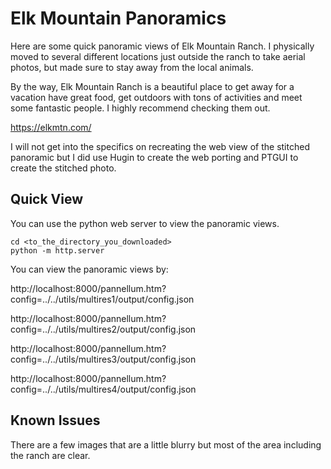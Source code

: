 


# Elk Mountain Panoramics

Here are some quick panoramic views of Elk Mountain Ranch.  I physically moved to several different locations just outside the ranch to take aerial photos, but made sure to stay away from the local animals.

By the way, Elk Mountain Ranch is a beautiful  place to get away for a vacation have great food, get outdoors with tons of activities and meet some fantastic people.  I highly recommend checking them out.

https://elkmtn.com/

I will not get into the specifics on recreating the web view of the stitched panoramic but I did use Hugin to create the web porting and PTGUI to create the stitched photo.

## Quick View
You can use the python web server to view the panoramic views.

    cd <to_the_directory_you_downloaded>
    python -m http.server
 
You can view the panoramic views by:  

http://localhost:8000/pannellum.htm?config=../../utils/multires1/output/config.json

http://localhost:8000/pannellum.htm?config=../../utils/multires2/output/config.json

http://localhost:8000/pannellum.htm?config=../../utils/multires3/output/config.json

http://localhost:8000/pannellum.htm?config=../../utils/multires4/output/config.json

## **Known Issues**
There are a few images that are a little blurry but most of the area including the ranch are clear.
